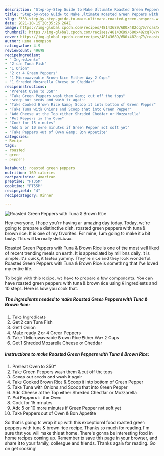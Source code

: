 ```yaml
---
description: "Step-by-Step Guide to Make Ultimate Roasted Green Peppers with Tuna &amp;amp; Brown Rice"
title: "Step-by-Step Guide to Make Ultimate Roasted Green Peppers with Tuna &amp;amp; Brown Rice"
slug: 5333-step-by-step-guide-to-make-ultimate-roasted-green-peppers-with-tuna-and-amp-brown-rice
date: 2021-10-15T20:35:26.264Z
image: https://img-global.cpcdn.com/recipes/48143689/680x482cq70/roasted-green-peppers-with-tuna-brown-rice-recipe-main-photo.jpg
thumbnail: https://img-global.cpcdn.com/recipes/48143689/680x482cq70/roasted-green-peppers-with-tuna-brown-rice-recipe-main-photo.jpg
cover: https://img-global.cpcdn.com/recipes/48143689/680x482cq70/roasted-green-peppers-with-tuna-brown-rice-recipe-main-photo.jpg
author: Rena Thompson
ratingvalue: 4.9
reviewcount: 49698
recipeingredient:
- " Ingredients"
- "2 can Tuna Fish"
- "1 Onion"
- "2 or 4 Green Peppers"
- "1 Microwaveable Brown Rice Either Way 2 Cups"
- "1 Shreded Mozarella Cheese or Cheddar"
recipeinstructions:
- "Preheat Oven to 350°"
- "Take Green Peppers wash them &amp; cut off the tops"
- "Scoop out seeds and wash it again"
- "Take Cooked Brown Rice &amp; Scoop it into bottom of Green Pepper"
- "Take Tuna with Onions and Scoop that into Green Pepper"
- "Add Cheese at the Top either Shreded Cheddar or Mozzarella"
- "Put Peppers in the Oven"
- "Cook for 15 minutes"
- "Add 5 or 10 more minutes if Green Pepper not soft yet"
- "Take Peppers out of Oven &amp; Bon Appetite"
categories:
- Recipe
tags:
- roasted
- green
- peppers

katakunci: roasted green peppers 
nutrition: 169 calories
recipecuisine: American
preptime: "PT35M"
cooktime: "PT55M"
recipeyield: "4"
recipecategory: Dinner

---
```



![Roasted Green Peppers with Tuna &amp; Brown Rice](https://img-global.cpcdn.com/recipes/48143689/680x482cq70/roasted-green-peppers-with-tuna-brown-rice-recipe-main-photo.jpg)

Hey everyone, I hope you're having an amazing day today. Today, we're going to prepare a distinctive dish, roasted green peppers with tuna &amp; brown rice. It is one of my favorites. For mine, I am going to make it a bit tasty. This will be really delicious.



Roasted Green Peppers with Tuna &amp; Brown Rice is one of the most well liked of recent trending meals on earth. It is appreciated by millions daily. It is simple, it's quick, it tastes yummy. They're nice and they look wonderful. Roasted Green Peppers with Tuna &amp; Brown Rice is something that I've loved my entire life.


To begin with this recipe, we have to prepare a few components. You can have roasted green peppers with tuna &amp; brown rice using 6 ingredients and 10 steps. Here is how you cook that.

<!--inarticleads1-->

##### The ingredients needed to make Roasted Green Peppers with Tuna &amp; Brown Rice:

1. Take  Ingredients
1. Get 2 can Tuna Fish
1. Get 1 Onion
1. Make ready 2 or 4 Green Peppers
1. Take 1 Microwaveable Brown Rice Either Way 2 Cups
1. Get 1 Shreded Mozarella Cheese or Cheddar




<!--inarticleads2-->

##### Instructions to make Roasted Green Peppers with Tuna &amp; Brown Rice:

1. Preheat Oven to 350°
1. Take Green Peppers wash them &amp; cut off the tops
1. Scoop out seeds and wash it again
1. Take Cooked Brown Rice &amp; Scoop it into bottom of Green Pepper
1. Take Tuna with Onions and Scoop that into Green Pepper
1. Add Cheese at the Top either Shreded Cheddar or Mozzarella
1. Put Peppers in the Oven
1. Cook for 15 minutes
1. Add 5 or 10 more minutes if Green Pepper not soft yet
1. Take Peppers out of Oven &amp; Bon Appetite




So that is going to wrap it up with this exceptional food roasted green peppers with tuna &amp; brown rice recipe. Thanks so much for reading. I'm sure that you will make this at home. There's gonna be interesting food in home recipes coming up. Remember to save this page in your browser, and share it to your family, colleague and friends. Thanks again for reading. Go on get cooking!
